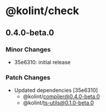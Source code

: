 # @kolint/check

## 0.4.0-beta.0

### Minor Changes

- 35e6310: initial release

### Patch Changes

- Updated dependencies [35e6310]
  - @kolint/compiler@0.4.0-beta.0
  - @kolint/ts-utils@0.1.0-beta.0
